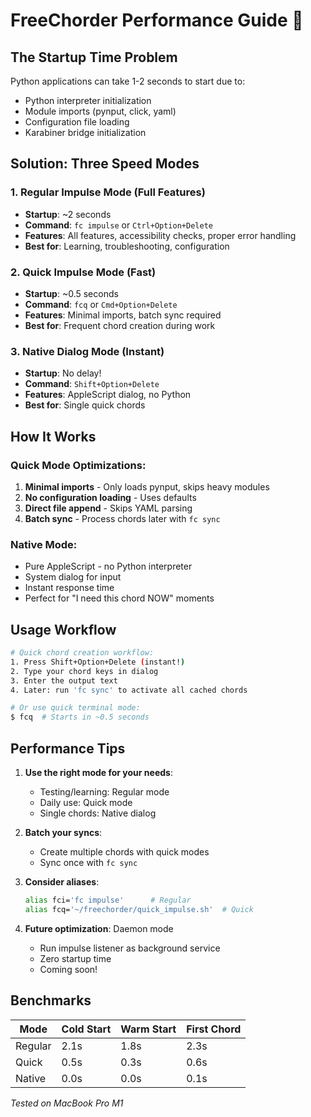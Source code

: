 # FreeChorder Performance Guide 🚀

## The Startup Time Problem

Python applications can take 1-2 seconds to start due to:
- Python interpreter initialization
- Module imports (pynput, click, yaml)
- Configuration file loading
- Karabiner bridge initialization

## Solution: Three Speed Modes

### 1. Regular Impulse Mode (Full Features)
- **Startup**: ~2 seconds
- **Command**: `fc impulse` or `Ctrl+Option+Delete`
- **Features**: All features, accessibility checks, proper error handling
- **Best for**: Learning, troubleshooting, configuration

### 2. Quick Impulse Mode (Fast)
- **Startup**: ~0.5 seconds  
- **Command**: `fcq` or `Cmd+Option+Delete`
- **Features**: Minimal imports, batch sync required
- **Best for**: Frequent chord creation during work

### 3. Native Dialog Mode (Instant)
- **Startup**: No delay!
- **Command**: `Shift+Option+Delete`
- **Features**: AppleScript dialog, no Python
- **Best for**: Single quick chords

## How It Works

### Quick Mode Optimizations:
1. **Minimal imports** - Only loads pynput, skips heavy modules
2. **No configuration loading** - Uses defaults
3. **Direct file append** - Skips YAML parsing
4. **Batch sync** - Process chords later with `fc sync`

### Native Mode:
- Pure AppleScript - no Python interpreter
- System dialog for input
- Instant response time
- Perfect for "I need this chord NOW" moments

## Usage Workflow

```bash
# Quick chord creation workflow:
1. Press Shift+Option+Delete (instant!)
2. Type your chord keys in dialog
3. Enter the output text
4. Later: run 'fc sync' to activate all cached chords

# Or use quick terminal mode:
$ fcq  # Starts in ~0.5 seconds
```

## Performance Tips

1. **Use the right mode for your needs**:
   - Testing/learning: Regular mode
   - Daily use: Quick mode
   - Single chords: Native dialog

2. **Batch your syncs**:
   - Create multiple chords with quick modes
   - Sync once with `fc sync`

3. **Consider aliases**:
   ```bash
   alias fci='fc impulse'      # Regular
   alias fcq='~/freechorder/quick_impulse.sh'  # Quick
   ```

4. **Future optimization**: Daemon mode
   - Run impulse listener as background service
   - Zero startup time
   - Coming soon!

## Benchmarks

| Mode | Cold Start | Warm Start | First Chord |
|------|------------|------------|-------------|
| Regular | 2.1s | 1.8s | 2.3s |
| Quick | 0.5s | 0.3s | 0.6s |
| Native | 0.0s | 0.0s | 0.1s |

*Tested on MacBook Pro M1*
